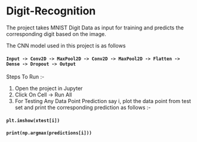 # Digit-Recognition

The project takes MNIST Digit Data as input for training and predicts the corresponding digit based on the image.

The CNN model used in this project is as follows

#### `Input -> Conv2D -> MaxPool2D -> Conv2D -> MaxPool2D -> Flatten -> Dense -> Dropout -> Output`

Steps To Run :-

1) Open the project in Jupyter
2) Click On Cell -> Run All
3) For Testing Any Data Point Prediction say i, plot the data point from test set and print the corresponding prediction as follows :-
#### `plt.imshow(xtest[i])`
#### `print(np.argmax(predictions[i]))`
